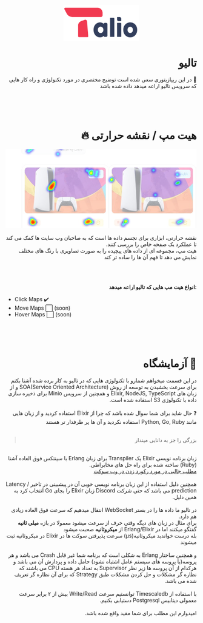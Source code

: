 <p align="center">
  <img src="./talio.png" width="200" />
</p>
<div dir="rtl">
  
  <!--  Title  -->
  
  <h1>تالیو</h1>
  📌
  در این ریپازیتوری سعی شده است توضیح مختصری در مورد تکنولوژی و راه کار هایی که سرویس تالیو اراعه میدهد داده شده باشد
  
  <!--  /Title  -->
  
  <br><br><br>
  
  <!--  Heatmap  -->
  
  <h1>هیت مپ / نقشه حرارتی 🔥</h1>
  <p align="center">
    <img src="./heatmap.png" title="تصویری از نقشه حرارتی در پروداکشن" />
  </p>
  نقشه حرارتی، ابزاری برای تجسم داده ها است که به صاحبان وب سایت ها کمک می کند تا عملکرد یک صفحه خاص را بررسی کنند.
  <br>
  هیت مپ، مجموعه ای از داده های پیچیده را به صورت تصاویری با رنگ های مختلف نمایش می دهد تا فهم آن ها را ساده تر کند
  
  <br><br>
  
  <b>:انواع هیت مپ هایی که تالیو اراعه میدهد</b>
  <ul dir="ltr">
    <li>Click Maps ✔️</li>
    <li>Move Maps ⬜ (soon)</li>
    <li>Hover Maps ⬜ (soon)</li>
  </ul>
  
  <!--  /Heatmap  -->
  
  <br><br><br>
    
    
  <!--  Lab  -->
  
  <h1>🥼 آزمایشگاه</h1>
  در این قسمت میخواهم شمارو با تکنولوژی هایی که در تالیو به کار برده شده آشنا بکنم
  <br>
  برای سرعت بخشیدن به توسعه از روش SOA(Service Oriented Architecture) و از زبان های Elixir, NodeJS, TypeScript و همچنین از سرویس Minio برای ذخیره سازی داده با تکنولوژی S3 استفاده شده است.
  <br><br>
  ❓
  حال شاید برای شما سوال شده باشد که چرا از Elixir استفاده کردید و از زبان هایی مانند Python, Go, Ruby استفاده نکردید و آن ها پر طرفدار تر هستند
  <br><br>
  <blockquote>
  بزرگی را جز به دانایی مپندار
  </blockquote>
  <br>
  زبان برنامه نویسی Elixir یک Transpiler برای زبان Erlang با سینتکس فوق العاده آشنا (Ruby) ساخته شده برای راه حل های مخابراطی.
  <br>
  <a href="https://www.phoenixframework.org/blog/the-road-to-2-million-websocket-connections">مطلب جالبی در مورد رکورد زدن در وب سوکت</a>
  <br><br>
  همچنین دلیل استفاده از این زبان برنامه نویسی خوبی آن در پیشبینی در تاخیر / Latency prediction می باشد که حتی شرکت Discord زبان Elixir را بجای Go انتخاب کرد به همین دلیل.
  <br><br>
  در تالیو ما داده ها را در بستر WebSocket انتقال میدهیم که سرعت فوق العاده زیادی هم دارد.
  <br>
  برای مثال در زبان های دیگه وقتی حرف از سرعت میشود معمولا در بازه <b>میلی ثانیه</b> گفتگو میکنند اما در Erlang/Elixir از <b>میکروثانیه</b> صحبت میشود
  <br>
  بله درست خواندید میکروثانیه(μs) سرعت پذیرفتن سوکت ها در Elixir در میکروثانیه ثبت میشوند
  <br><br>
  و همچنین ساختار Erlang به شکلی است که برنامه شما غیر قابل Crash می باشد و هر پروسه(با پروسه های سیستم عامل اشتباه نشود) حامل داده و پردازش آن می باشد و هرکدام از آن پروسه ها زیر نظر Supervisor به تعداد هر هسته CPU می باشند که نظاره گر مشکلات و حل کردن مشکلات طبق Strategy که برای آن نظاره گر تعریف شده می باشد.
  <br><br>
  با استفاده از Timescaledb توانستیم سرعت Write/Read بیش از ۲ برابر سرعت معمولی دیتابیس Postgresql دستیابی بکنیم.
  <br><br>
  امیدوارم این مطلب برای شما مفید واقع شده باشد.
  
  <!--  /Lab  -->
  
</div>



